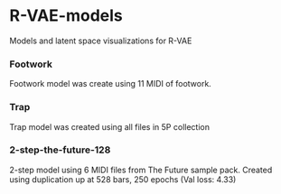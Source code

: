 # R-VAE-models

Models and latent space visualizations for R-VAE

### Footwork 

Footwork model was create using 11 MIDI of footwork.

### Trap

Trap model was created using all files in 5P collection

### 2-step-the-future-128

2-step model using 6 MIDI files from The Future sample pack. Created using duplication up at 528 bars, 250 epochs (Val loss: 4.33)